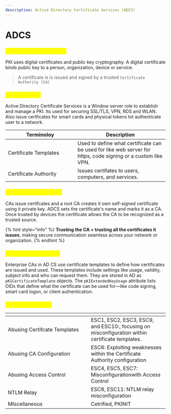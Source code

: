 ```yaml
---
description: Active Directory Certificate Services (ADCS)
---
```


# ADCS

### <mark style="color:yellow;">Public Key Infrastucture</mark>

PKI uses digital certificates and public key cryptography. A digital certificate binds public key to a person, organization, device or service.

> A certificate is is issued and signed by a trusted `Certificate Authority (CA)`

### <mark style="color:yellow;">What is ADCS</mark>

Active Directory Certificate Services is a Window server role to establish and manage a PKI. Its used for securing SSL/TLS, VPN, RDS and WLAN. Also issue certficates for smart cards and physical tokens tot authenticate user to a network.

<table><thead><tr><th width="203">Terminoloy</th><th>Description</th></tr></thead><tbody><tr><td>Certificate Templates</td><td>Used to define what certificate can be used for like web server for https, code signing or a custom like VPN.</td></tr><tr><td>Certificate Authority</td><td>Issues certifates to users, computers, and services.</td></tr></tbody></table>

### <mark style="color:yellow;">Certificate Authorities</mark>

CAs issue certifcates and a root CA creates it own self-signed certificate using it private key. ADCS sets the certificate's name and marks it as a CA. Once trusted by devices the certificate allows the CA to be recognized as a trusted source.

{% hint style="info" %}
**Trusting the CA = trusting all the certificates it issues**, making secure communication seamless across your network or organization.
{% endhint %}

### <mark style="color:yellow;">Certificate Templates</mark>

Enterprise CAs in AD CS use certificate templates to define how certificates are issued and used. These templates include settings like usage, validity, subject info and who can request them. They are stored in AD as `pKICertificateTemplate` objects. The `pKIExtendedKeyUsage` attribute lists OIDs that define what the certificate can be used for—like code signing, smart card logon, or client authentication.

### <mark style="color:yellow;">Misconfigurations</mark>

<table><thead><tr><th width="245"></th><th></th></tr></thead><tbody><tr><td>Abusing Certifcate Templates</td><td>ESC1, ESC2, ESC3, ESC9, and ESC10:, focusing on misconfiguration within certificate templates.</td></tr><tr><td>Abusing CA Configuration</td><td>ESC6: Exploiting weaknesses within the Certificate Authority configuration</td></tr><tr><td>Abusing Access Control</td><td>ESC4, ESC5, ESC7: Misconfigurationwith Access Control</td></tr><tr><td>NTLM Relay</td><td>ESC8, ESC11: NTLM relay misconfiguration</td></tr><tr><td>MIscellaneous</td><td>Cetrified, PKINIT</td></tr></tbody></table>
